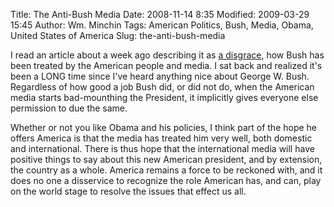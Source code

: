 Title: The Anti-Bush Media
Date: 2008-11-14 8:35
Modified: 2009-03-29 15:45
Author: Wm. Minchin
Tags: American Politics, Bush, Media, Obama, United States of America
Slug: the-anti-bush-media

I read an article about a week ago describing it as [a
disgrace](http://online.wsj.com/article/SB122584386627599251.html), how
Bush has been treated by the American people and media. I sat back and
realized it's been a LONG time since I've heard anything nice about
George W. Bush. Regardless of how good a job Bush did, or did not do,
when the American media starts bad-mounthing the President, it
implicitly gives everyone else permission to due the same.

Whether or not you like Obama and his policies, I think part of the hope
he offers America is that the media has treated him very well, both
domestic and international. There is thus hope that the international
media will have positive things to say about this new American
president, and by extension, the country as a whole. America remains a
force to be reckoned with, and it does no one a disservice to recognize
the role American has, and can, play on the world stage to resolve the
issues that effect us all.
